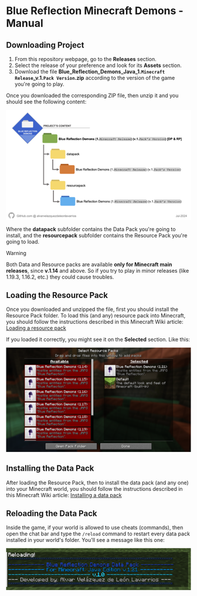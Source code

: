 # Blue Reflection Minecraft Demons - Manual

## Downloading Project

1. From this repository webpage, go to the **Releases** section.
2. Select the release of your preference and look for its **Assets** section.
3. Download the file **Blue_Reflection_Demons_Java_1.`Minecraft Release`_v.1.`Pack Version`.zip** according to the version of the game you're going to play.

Once you downloaded the corresponding ZIP file, then unzip it and you should see the following content:

![Blue Reflection Demons Project Content](/src/img/manual/BlueReflectionDemonsProjectContent.png)

Where the **datapack** subfolder contains the Data Pack you're going to install, and the **resourcepack** subfolder contains the Resource Pack you're going to load.

> [!WARNING]
> Both Data and Resource packs are available **only for Minecraft main releases**, since **v.1.14** and above. So if you try to play in minor releases (like 1.19.3, 1.16.2, etc.) they could cause troubles.

## Loading the Resource Pack

Once you downloaded and unzipped the file, first you should install the Resource Pack folder. To load this (and any) resource pack into Minecraft, you should follow the instructions described in this Minecraft Wiki article: [Loading a resource pack](https://minecraft.wiki/w/Tutorials/Loading_a_resource_pack)

If you loaded it correctly, you might see it on the **Selected** section. Like this:

![Blue Reflection Demons Resource Pack Selected](/src/img/manual/BlueReflectionDemonsResourcePackSelected.png)

## Installing the Data Pack

After loading the Resource Pack, then to install the data pack (and any one) into your Minecraft world, you should follow the instructions described in this Minecraft Wiki article: [Installing a data pack](https://minecraft.wiki/w/Tutorials/Installing_a_data_pack)

## Reloading the Data Pack

Inside the game, if your world is allowed to use cheats (commands), then open the chat bar and type the `/reload` command to restart every data pack installed in your world's folder. You'll see a message like this one:

![Blue Reflection Demons Data Pack Reload](/src/img/manual/BlueReflectionDemonsDataPackReload.png)
